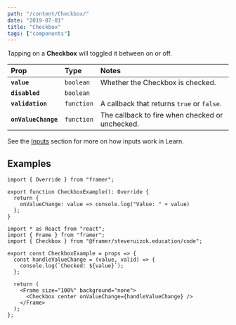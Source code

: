 ```yaml
---
path: "/content/Checkbox/"
date: "2019-07-01"
title: "Checkbox"
tags: ["components"]
---
```


Tapping on a **Checkbox** will toggled it between on or off.

| Prop                | Type       | Notes                                           |
| :------------------ | :--------- | :---------------------------------------------- |
| **`value`**         | `boolean`  | Whether the Checkbox is checked.                |
| **`disabled`**      | `boolean`  |                                                 |
| **`validation`**    | `function` | A callback that returns `true` or `false`.      |
| **`onValueChange`** | `function` | The callback to fire when checked or unchecked. |

See the [Inputs](https://github.com/framer/framer-education/wiki/Inputs) section for more on how inputs work in Learn.

## Examples

```tsx
import { Override } from "framer";

export function CheckboxExample(): Override {
  return {
    onValueChange: value => console.log("Value: " + value)
  };
}
```

```tsx
import * as React from "react";
import { Frame } from "framer";
import { Checkbox } from "@framer/steveruizok.education/code";

export const CheckboxExample = props => {
  const handleValueChange = (value, valid) => {
    console.log(`Checked: ${value}`);
  };

  return (
    <Frame size="100%" background="none">
      <Checkbox center onValueChange={handleValueChange} />
    </Frame>
  );
};
```
